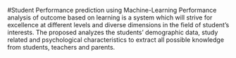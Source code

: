 #Student Performance prediction using Machine-Learning
Performance analysis of outcome based on learning is a system which will strive for excellence at different levels and diverse dimensions in the field of student’s interests.
The proposed analyzes the students’ demographic data, study related and psychological characteristics to extract all possible knowledge from students, teachers and parents.
